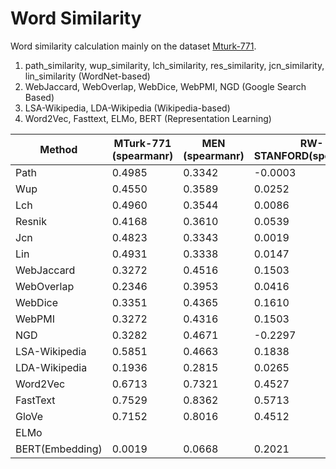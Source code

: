 # Word Similarity
Word similarity calculation mainly on the dataset [Mturk-771](http://www2.mta.ac.il/~gideon/mturk771.html).

1. path_similarity, wup_similarity, lch_similarity, res_similarity, jcn_similarity, lin_similarity (WordNet-based)
2. WebJaccard, WebOverlap, WebDice, WebPMI, NGD (Google Search Based)
3. LSA-Wikipedia, LDA-Wikipedia (Wikipedia-based)
4. Word2Vec, Fasttext, ELMo, BERT (Representation Learning)



| Method          | MTurk-771 (spearmanr) | MEN (spearmanr) | RW-STANFORD(spearmanr) | SimLex-999(spearmanr) | SimVerb-3500(spearmanr) |
| --------------- | --------------------- | --------------- | ---------------------- | --------------------- | ----------------------- |
| Path            | 0.4985                | 0.3342          | -0.0003                | 0.4370                | 0.4538                  |
| Wup             | 0.4550                | 0.3589          | 0.0252                 | 0.4137                | 0.4080                  |
| Lch             | 0.4960                | 0.3544          | 0.0086                 | 0.4097                | 0.4493                  |
| Resnik          | 0.4168                | 0.3610          | 0.0539                 | 0.3595                | 0.4471                  |
| Jcn             | 0.4823                | 0.3343          | 0.0019                 | 0.4574                | 0.4629                  |
| Lin             | 0.4931                | 0.3338          | 0.0147                 | 0.4047                | 0.4712                  |
| WebJaccard      | 0.3272                | 0.4516          | 0.1503                 | 0.0871                | 0.0021                  |
| WebOverlap      | 0.2346                | 0.3953          | 0.0416                 | 0.0778                | 0.0235                  |
| WebDice         | 0.3351                | 0.4365          | 0.1610                 | 0.0871                | 0.0010                  |
| WebPMI          | 0.3272                | 0.4316          | 0.1503                 | 0.0871                | 0.0021                  |
| NGD             | 0.3282                | 0.4671          | -0.2297                | 0.1592                | -0.0446                 |
| LSA-Wikipedia   | 0.5851                | 0.4663          | 0.1838                 | 0.2094                | 0.1038                  |
| LDA-Wikipedia   | 0.1936                | 0.2815          | 0.0265                 | 0.0164                | 0.0165                  |
| Word2Vec        | 0.6713                | 0.7321          | 0.4527                 | 0.4420                | 0.3635                  |
| FastText        | 0.7529                | 0.8362          | 0.5713                 | 0.4644                | 0.3649                  |
| GloVe           | 0.7152                | 0.8016          | 0.4512                 | 0.4083                | 0.2832                  |
| ELMo            |                       |                 |                        |                       |                         |
| BERT(Embedding) | 0.0019                | 0.0668          | 0.2021                 | 0.0801                | 0.0487                  |

